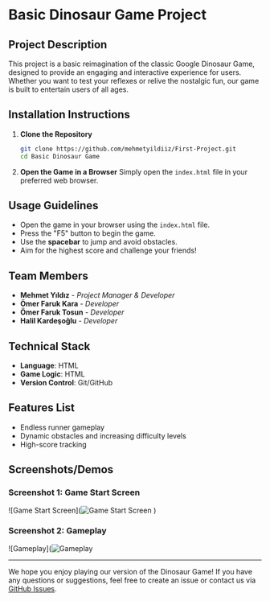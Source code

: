 # Basic Dinosaur Game Project

## Project Description
This project is a basic reimagination of the classic Google Dinosaur Game, designed to provide an engaging and interactive experience for users. Whether you want to test your reflexes or relive the nostalgic fun, our game is built to entertain users of all ages. 

## Installation Instructions

1. **Clone the Repository**
   ```bash
   git clone https://github.com/mehmetyildiiz/First-Project.git
   cd Basic Dinosaur Game
   ```

2. **Open the Game in a Browser**
   Simply open the `index.html` file in your preferred web browser.

## Usage Guidelines

- Open the game in your browser using the `index.html` file.
- Press the "F5" button to begin the game.
- Use the **spacebar** to jump and avoid obstacles.
- Aim for the highest score and challenge your friends!

## Team Members

- **Mehmet Yıldız** - *Project Manager & Developer*
- **Ömer Faruk Kara** - *Developer*
- **Ömer Faruk Tosun** - *Developer*
- **Halil Kardeşoğlu** - *Developer*

## Technical Stack

- **Language**: HTML
- **Game Logic**: HTML
- **Version Control**: Git/GitHub

## Features List

- Endless runner gameplay
- Dynamic obstacles and increasing difficulty levels
- High-score tracking

## Screenshots/Demos

### Screenshot 1: Game Start Screen
![Game Start Screen](![Game Start Screen](https://github.com/user-attachments/assets/db35b3cd-ed04-4077-b0d8-5717a93787d6)
)

### Screenshot 2: Gameplay
![Gameplay](![Gameplay](https://github.com/user-attachments/assets/6ebcf363-ebbd-4ecb-a7f0-20ef39da2601)


---

We hope you enjoy playing our version of the Dinosaur Game! If you have any questions or suggestions, feel free to create an issue or contact us via [GitHub Issues](https://github.com/mehmetyildiiz/Basic-Dinosaur-Game/issues).
